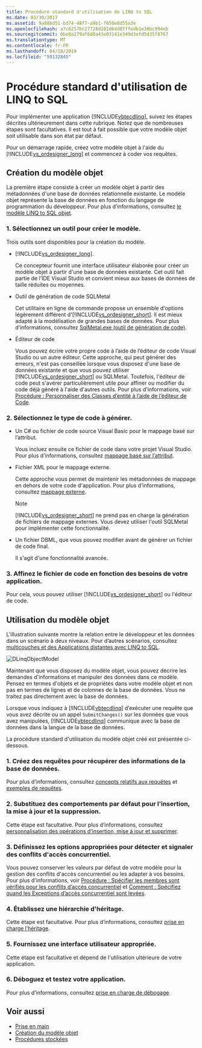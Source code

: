 ```yaml
---
title: Procédure standard d'utilisation de LINQ to SQL
ms.date: 03/30/2017
ms.assetid: 9a88bd51-bd74-48f7-a9b1-f650e8d55a3e
ms.openlocfilehash: a7c6257bc27728d101d64d07ffedb1e38bc994eb
ms.sourcegitcommit: 0be8a279af6d8a43e03141e349d3efd5d35f8767
ms.translationtype: MT
ms.contentlocale: fr-FR
ms.lasthandoff: 04/18/2019
ms.locfileid: "59132845"
---
```

# <a name="typical-steps-for-using-linq-to-sql"></a>Procédure standard d'utilisation de LINQ to SQL
Pour implémenter une application [!INCLUDE[vbtecdlinq](../../../../../../includes/vbtecdlinq-md.md)], suivez les étapes décrites ultérieurement dans cette rubrique. Notez que de nombreuses étapes sont facultatives. Il est tout à fait possible que votre modèle objet soit utilisable dans son état par défaut.  
  
 Pour un démarrage rapide, créez votre modèle objet à l'aide du [!INCLUDE[vs_ordesigner_long](../../../../../../includes/vs-ordesigner-long-md.md)] et commencez à coder vos requêtes.  
  
## <a name="creating-the-object-model"></a>Création du modèle objet  
 La première étape consiste à créer un modèle objet à partir des métadonnées d'une base de données relationnelle existante. Le modèle objet représente la base de données en fonction du langage de programmation du développeur. Pour plus d’informations, consultez [le modèle LINQ to SQL objet](../../../../../../docs/framework/data/adonet/sql/linq/the-linq-to-sql-object-model.md).  
  
### <a name="1-select-a-tool-to-create-the-model"></a>1. Sélectionnez un outil pour créer le modèle.  
 Trois outils sont disponibles pour la création du modèle.  
  
-   [!INCLUDE[vs_ordesigner_long](../../../../../../includes/vs-ordesigner-long-md.md)].  
  
     Ce concepteur fournit une interface utilisateur élaborée pour créer un modèle objet à partir d'une base de données existante. Cet outil fait partie de l’IDE Visual Studio et convient mieux aux bases de données de taille réduites ou moyennes.  
  
-   Outil de génération de code SQLMetal  
  
     Cet utilitaire en ligne de commande propose un ensemble d'options légèrement différent d'[!INCLUDE[vs_ordesigner_short](../../../../../../includes/vs-ordesigner-short-md.md)]. Il est mieux adapté à la modélisation de grandes bases de données. Pour plus d’informations, consultez [SqlMetal.exe (outil de génération de code)](../../../../../../docs/framework/tools/sqlmetal-exe-code-generation-tool.md).  
  
-   Éditeur de code  
  
     Vous pouvez écrire votre propre code à l’aide de l’éditeur de code Visual Studio ou un autre éditeur. Cette approche, qui peut générer des erreurs, n'est pas conseillée lorsque vous disposez d'une base de données existante et que vous pouvez utiliser [!INCLUDE[vs_ordesigner_short](../../../../../../includes/vs-ordesigner-short-md.md)] ou SQLMetal. Toutefois, l'éditeur de code peut s'avérer particulièrement utile pour affiner ou modifier du code déjà généré à l'aide d'autres outils. Pour plus d'informations, voir [Procédure : Personnaliser des Classes d’entité à l’aide de l’éditeur de Code](../../../../../../docs/framework/data/adonet/sql/linq/how-to-customize-entity-classes-by-using-the-code-editor.md).  
  
### <a name="2-select-the-kind-of-code-you-want-to-generate"></a>2. Sélectionnez le type de code à générer.  
  
-   Un C# ou fichier de code source Visual Basic pour le mappage basé sur l’attribut.  
  
     Vous incluez ensuite ce fichier de code dans votre projet Visual Studio. Pour plus d’informations, consultez [mappage basé sur l’attribut](../../../../../../docs/framework/data/adonet/sql/linq/attribute-based-mapping.md).  
  
-   Fichier XML pour le mappage externe.  
  
     Cette approche vous permet de maintenir les métadonnées de mappage en dehors de votre code d'application. Pour plus d’informations, consultez [mappage externe](../../../../../../docs/framework/data/adonet/sql/linq/external-mapping.md).  
  
    > [!NOTE]
    >  [!INCLUDE[vs_ordesigner_short](../../../../../../includes/vs-ordesigner-short-md.md)] ne prend pas en charge la génération de fichiers de mappage externes. Vous devez utiliser l'outil SQLMetal pour implémenter cette fonctionnalité.  
  
-   Un fichier DBML, que vous pouvez modifier avant de générer un fichier de code final.  
  
     Il s'agit d'une fonctionnalité avancée.  
  
### <a name="3-refine-the-code-file-to-reflect-the-needs-of-your-application"></a>3. Affinez le fichier de code en fonction des besoins de votre application.  
 Pour cela, vous pouvez utiliser [!INCLUDE[vs_ordesigner_short](../../../../../../includes/vs-ordesigner-short-md.md)] ou l'éditeur de code.  
  
## <a name="using-the-object-model"></a>Utilisation du modèle objet  
 L'illustration suivante montre la relation entre le développeur et les données dans un scénario à deux niveaux. Pour d’autres scénarios, consultez [multicouches et des Applications distantes avec LINQ to SQL](../../../../../../docs/framework/data/adonet/sql/linq/n-tier-and-remote-applications-with-linq-to-sql.md).  
  
 ![DLinqObjectModel](../../../../../../docs/framework/data/adonet/sql/linq/media/dlinqobjectmodel.png "DLinqObjectModel")  
  
 Maintenant que vous disposez du modèle objet, vous pouvez décrire les demandes d'informations et manipuler des données dans ce modèle. Pensez en termes d'objets et de propriétés dans votre modèle objet et non pas en termes de lignes et de colonnes de la base de données. Vous ne traitez pas directement avec la base de données.  
  
 Lorsque vous indiquez à [!INCLUDE[vbtecdlinq](../../../../../../includes/vbtecdlinq-md.md)] d’exécuter une requête que vous avez décrite ou un appel `SubmitChanges()` sur les données que vous avez manipulées, [!INCLUDE[vbtecdlinq](../../../../../../includes/vbtecdlinq-md.md)] communique avec la base de données dans la langue de la base de données.  
  
 La procédure standard d'utilisation du modèle objet créé est présentée ci-dessous.  
  
### <a name="1-create-queries-to-retrieve-information-from-the-database"></a>1. Créez des requêtes pour récupérer des informations de la base de données.  
 Pour plus d’informations, consultez [concepts relatifs aux requêtes](../../../../../../docs/framework/data/adonet/sql/linq/query-concepts.md) et [exemples de requêtes](../../../../../../docs/framework/data/adonet/sql/linq/query-examples.md).  
  
### <a name="2-override-default-behaviors-for-insert-update-and-delete"></a>2. Substituez des comportements par défaut pour l'insertion, la mise à jour et la suppression.  
 Cette étape est facultative. Pour plus d’informations, consultez [personnalisation des opérations d’insertion, mise à jour et supprimer](../../../../../../docs/framework/data/adonet/sql/linq/customizing-insert-update-and-delete-operations.md).  
  
### <a name="3-set-appropriate-options-to-detect-and-report-concurrency-conflicts"></a>3. Définissez les options appropriées pour détecter et signaler des conflits d'accès concurrentiel.  
 Vous pouvez conserver les valeurs par défaut de votre modèle pour la gestion des conflits d'accès concurrentiel ou les adapter à vos besoins. Pour plus d'informations, voir [Procédure : Spécifier les membres sont vérifiés pour les conflits d’accès concurrentiel](../../../../../../docs/framework/data/adonet/sql/linq/how-to-specify-which-members-are-tested-for-concurrency-conflicts.md) et [Comment : Spécifiez quand les Exceptions d’accès concurrentiel sont levées](../../../../../../docs/framework/data/adonet/sql/linq/how-to-specify-when-concurrency-exceptions-are-thrown.md).  
  
### <a name="4-establish-an-inheritance-hierarchy"></a>4. Établissez une hiérarchie d'héritage.  
 Cette étape est facultative. Pour plus d’informations, consultez [prise en charge l’héritage](../../../../../../docs/framework/data/adonet/sql/linq/inheritance-support.md).  
  
### <a name="5-provide-an-appropriate-user-interface"></a>5. Fournissez une interface utilisateur appropriée.  
 Cette étape est facultative et dépend de l'utilisation ultérieure de votre application.  
  
### <a name="6-debug-and-test-your-application"></a>6. Déboguez et testez votre application.  
 Pour plus d’informations, consultez [prise en charge de débogage](../../../../../../docs/framework/data/adonet/sql/linq/debugging-support.md).  
  
## <a name="see-also"></a>Voir aussi

- [Prise en main](../../../../../../docs/framework/data/adonet/sql/linq/getting-started.md)
- [Création du modèle objet](../../../../../../docs/framework/data/adonet/sql/linq/creating-the-object-model.md)
- [Procédures stockées](../../../../../../docs/framework/data/adonet/sql/linq/stored-procedures.md)

